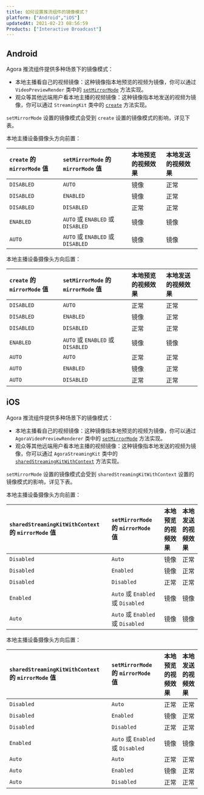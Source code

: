 ```yaml
---
title: 如何设置推流组件的镜像模式？
platform: ["Android","iOS"]
updatedAt: 2021-02-23 08:56:59
Products: ["Interactive Broadcast"]
---
```

## Android

Agora 推流组件提供多种场景下的镜像模式：

- 本地主播看自己的视频镜像：这种镜像指本地预览的视频为镜像，你可以通过 `VideoPreviewRender` 类中的 [`setMirrorMode`](https://docs.agora.io/cn/Interactive%20Broadcast/API%20Reference/rsk_java/interfaceio_1_1agora_1_1streaming_1_1_video_preview_renderer.html#a5eaf09fd62ebb1e405053aeb55bba0da) 方法实现。
- 观众等其他远端用户看本地主播的视频镜像：这种镜像指本地发送的视频为镜像，你可以通过 `StreamingKit` 类中的 [`create`](https://docs.agora.io/cn/Interactive%20Broadcast/API%20Reference/rsk_java/classio_1_1agora_1_1streaming_1_1_streaming_kit.html#a4b82d6738edce98630aa36124784ccd3) 方法实现。

`setMirrorMode` 设置的镜像模式会受到 `create` 设置的镜像模式的影响，详见下表。

本地主播设备摄像头方向前置：

| `create` 的 `mirrorMode` 值 | `setMirrorMode` 的 `mirrorMode` 值 | 本地预览的视频效果 | 本地发送的视频效果 |
| :-------------------------- | :--------------------------------- | :----------------- | :----------------- |
| `DISABLED`                   | `AUTO`                             | 镜像               | 正常               |
| `DISABLED`                   | `ENABLED`                           | 镜像               | 正常               |
| `DISABLED`                   | `DISABLED`                          | 正常               | 正常               |
| `ENABLED`                    | `AUTO` 或 `ENABLED` 或 `DISABLED`        | 镜像               | 镜像               |
| `AUTO`                      | `AUTO` 或 `ENABLED` 或 `DISABLED`        | 镜像               | 镜像               |

本地主播设备摄像头方向后置：

| `create` 的 `mirrorMode` 值 | `setMirrorMode` 的 `mirrorMode` 值 | 本地预览的视频效果 | 本地发送的视频效果 |
| :-------------------------- | :--------------------------------- | :----------------- | :----------------- |
| `DISABLED`                   | `AUTO`                             | 正常               | 正常               |
| `DISABLED`                   | `ENABLED`                           | 镜像               | 正常               |
| `DISABLED`                   | `DISABLED`                          | 正常               | 正常               |
| `ENABLED`                    | `AUTO` 或 `ENABLED` 或 `DISABLED`        | 镜像               | 镜像               |
| `AUTO`                      | `AUTO`                             | 正常               | 正常               |
| `AUTO`                      | `ENABLED`                           | 镜像               | 正常               |
| `AUTO`                      | `DISABLED`                          | 正常               | 正常               |

## iOS

Agora 推流组件提供多种场景下的镜像模式：

- 本地主播看自己的视频镜像：这种镜像指本地预览的视频为镜像，你可以通过 `AgoraVideoPreviewRenderer` 类中的 [`setMirrorMode`](https://docs.agora.io/cn/Interactive%20Broadcast/API%20Reference/rsk_oc/Classes/AgoraVideoPreviewRenderer.html#//api/name/setMirrorMode:) 方法实现。
- 观众等其他远端用户看本地主播的视频镜像：这种镜像指本地发送的视频为镜像，你可以通过 `AgoraStreamingKit` 类中的 [`sharedStreamingKitWithContext`](https://docs.agora.io/cn/Interactive%20Broadcast/API%20Reference/rsk_oc/Classes/AgoraStreamingKit.html#//api/name/sharedStreamingKitWithContext:) 方法实现。

`setMirrorMode` 设置的镜像模式会受到 `sharedStreamingKitWithContext` 设置的镜像模式的影响，详见下表。

本地主播设备摄像头方向前置：

| `sharedStreamingKitWithContext` 的 `mirrorMode` 值 | `setMirrorMode` 的 `mirrorMode` 值 | 本地预览的视频效果 | 本地发送的视频效果 |
| :------------------------------------------------- | :--------------------------------- | :----------------- | :----------------- |
| `Disabled`                                          | `Auto`                             | 镜像               | 正常               |
| `Disabled`                                          | `Enabled`                           | 镜像               | 正常               |
| `Disabled`                                          | `Disabled`                          | 正常               | 正常               |
| `Enabled`                                           | `Auto` 或 `Enabled` 或 `Disabled`        | 镜像               | 镜像               |
| `Auto`                                             | `Auto` 或 `Enabled` 或 `Disabled`        | 镜像               | 镜像               |

本地主播设备摄像头方向后置：

| `sharedStreamingKitWithContext` 的 `mirrorMode` 值 | `setMirrorMode` 的 `mirrorMode` 值 | 本地预览的视频效果 | 本地发送的视频效果 |
| :------------------------------------------------- | :--------------------------------- | :----------------- | :----------------- |
| `Disabled`                                          | `Auto`                             | 正常               | 正常               |
| `Disabled`                                          | `Enabled`                           | 镜像               | 正常               |
| `Disabled`                                          | `Disabled`                          | 正常               | 正常               |
| `Enabled`                                           | `Auto` 或 `Enabled` 或 `Disabled`        | 镜像               | 镜像               |
| `Auto`                                             | `Auto`                             | 正常               | 正常               |
| `Auto`                                             | `Enabled`                           | 镜像               | 正常               |
| `Auto`                                             | `Disabled`                          | 正常               | 正常               |